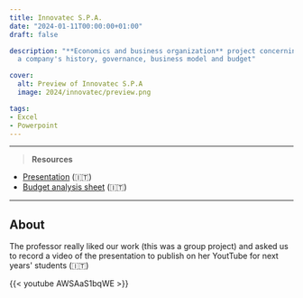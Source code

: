 ```yaml
---
title: Innovatec S.P.A.
date: "2024-01-11T00:00:00+01:00"
draft: false

description: "**Economics and business organization** project concerning the analysis of
  a company's history, governance, business model and budget"

cover:
  alt: Preview of Innovatec S.P.A
  image: 2024/innovatec/preview.png

tags:
- Excel
- Powerpoint
---
```


---

> **Resources**

- [Presentation](/2024/innovatec/presentation.pdf) (:it:)
- [Budget analysis sheet](/2024/innovatec/analysis.xlsx) (:it:)

---

## About

The professor really liked our work (this was a group project) and asked us to record a video of the presentation to publish on her YoutTube for next years' students (:it:)

{{< youtube AWSAaS1bqWE >}}
